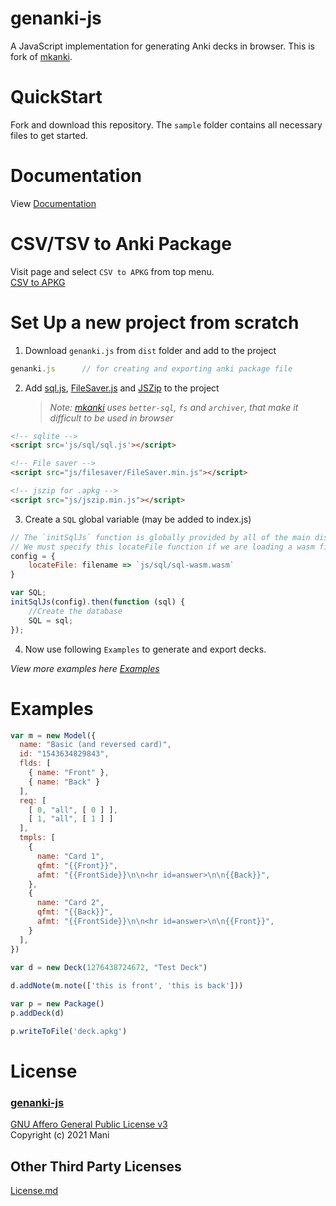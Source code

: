 # genanki-js
A JavaScript implementation for generating Anki decks in browser. This is fork of [mkanki](https://github.com/nornagon/mkanki).

# QuickStart
Fork and download this repository. The `sample` folder contains all necessary files to get started.

# Documentation
View [Documentation](https://infinyte7.github.io/genanki-js)

# CSV/TSV to Anki Package
Visit page and select `CSV to APKG` from top menu.<br>
[CSV to APKG](https://infinyte7.github.io/genanki-js/demo/index.html#)

# Set Up a new project from scratch
1. Download `genanki.js` from `dist` folder and add to the project
```js
genanki.js      // for creating and exporting anki package file
```

2. Add [sql.js](https://github.com/sql-js/sql.js), [FileSaver.js](https://github.com/eligrey/FileSaver.js) and [JSZip](https://github.com/Stuk/jszip) to the project

    >*Note: [mkanki](https://github.com/nornagon/mkanki) uses `better-sql`, `fs` and `archiver`, that make it difficult to be used in browser*

```html
<!-- sqlite -->
<script src='js/sql/sql.js'></script>

<!-- File saver -->
<script src="js/filesaver/FileSaver.min.js"></script>

<!-- jszip for .apkg -->
<script src="js/jszip.min.js"></script>
```

3. Create a `SQL` global variable (may be added to index.js)
```js
// The `initSqlJs` function is globally provided by all of the main dist files if loaded in the browser.
// We must specify this locateFile function if we are loading a wasm file from anywhere other than the current html page's folder.
config = {
    locateFile: filename => `js/sql/sql-wasm.wasm`
}

var SQL;
initSqlJs(config).then(function (sql) {
    //Create the database
    SQL = sql;
});
```

4. Now use following `Examples` to generate and export decks.

*View more examples here [Examples](https://infinyte7.github.io/genanki-js/demo/index.html)*

# Examples
```js
var m = new Model({
  name: "Basic (and reversed card)",
  id: "1543634829843",
  flds: [
    { name: "Front" },
    { name: "Back" }
  ],
  req: [
    [ 0, "all", [ 0 ] ],
    [ 1, "all", [ 1 ] ]
  ],
  tmpls: [
    {
      name: "Card 1",
      qfmt: "{{Front}}",
      afmt: "{{FrontSide}}\n\n<hr id=answer>\n\n{{Back}}",
    },
    {
      name: "Card 2",
      qfmt: "{{Back}}",
      afmt: "{{FrontSide}}\n\n<hr id=answer>\n\n{{Front}}",
    }
  ],
})
                        
var d = new Deck(1276438724672, "Test Deck")

d.addNote(m.note(['this is front', 'this is back']))

var p = new Package()
p.addDeck(d)

p.writeToFile('deck.apkg')
```

# License
### [genanki-js]()
[GNU Affero General Public License v3](https://opensource.org/licenses/AGPL-3.0)
<br>Copyright (c) 2021 Mani

## Other Third Party Licenses
[License.md](https://github.com/infinyte7/genanki-js/blob/master/License.md)